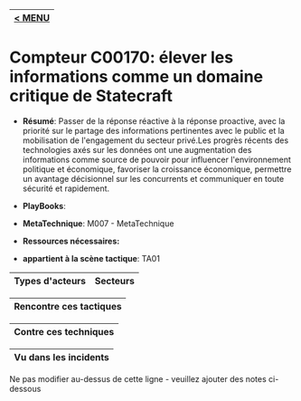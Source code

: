 |[< MENU](../README.md)|
|---|
# Compteur C00170: élever les informations comme un domaine critique de Statecraft

* **Résumé**: Passer de la réponse réactive à la réponse proactive, avec la priorité sur le partage des informations pertinentes avec le public et la mobilisation de l'engagement du secteur privé.Les progrès récents des technologies axés sur les données ont une augmentation des informations comme source de pouvoir pour influencer l'environnement politique et économique, favoriser la croissance économique, permettre un avantage décisionnel sur les concurrents et communiquer en toute sécurité et rapidement.

* **PlayBooks**:

* **MetaTechnique**: M007 - MetaTechnique

* **Ressources nécessaires:**

* **appartient à la scène tactique**: TA01


|Types d'acteurs |Secteurs |
|----------- |------- |



|Rencontre ces tactiques |
|---------------------- |



|Contre ces techniques |
|------------------------- |



|Vu dans les incidents |
|----------------- |


Ne pas modifier au-dessus de cette ligne - veuillez ajouter des notes ci-dessous